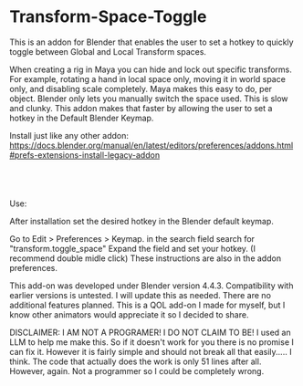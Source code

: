 # Transform-Space-Toggle

This is an addon for Blender that enables the user to set a hotkey to quickly toggle between Global and Local Transform spaces.

When creating a rig in Maya you can hide and lock out specific transforms. For example, rotating a hand in local space only, moving it in world space only, and disabling scale completely. Maya makes this easy to do, per object. Blender only lets you manually switch the space used. This is slow and clunky. This addon makes that faster by allowing the user to set a hotkey in the Default Blender Keymap.

Install just like any other addon:
<br>https://docs.blender.org/manual/en/latest/editors/preferences/addons.html#prefs-extensions-install-legacy-addon</br>
<br></br>
<br></br>
Use:

After installation set the desired hotkey in the Blender default keymap.

Go to Edit > Preferences > Keymap.
in the search field search for "transform.toggle_space"
Expand the field and set your hotkey. (I recommend double midle click)
These instructions are also in the addon preferences.

This add-on was developed under Blender version 4.4.3. Compatibility with earlier versions is untested. I will update this as needed. There are no additional features planned. This is a QOL add-on I made for myself, but I know other animators would appreciate it so I decided to share.

DISCLAIMER: I AM NOT A PROGRAMER! I DO NOT CLAIM TO BE! I used an LLM to help me make this. So if it doesn't work for you there is no promise I can fix it. However it is fairly simple and should not break all that easily..... I think. The code that actually does the work is only 51 lines after all. However, again. Not a programmer so I could be completely wrong.

